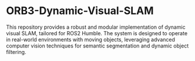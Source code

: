 # ORB3-Dynamic-Visual-SLAM
This repository provides a robust and modular implementation of dynamic visual SLAM, tailored for ROS2 Humble. The system is designed to operate in real-world environments with moving objects, leveraging advanced computer vision techniques for semantic segmentation and dynamic object filtering. 
